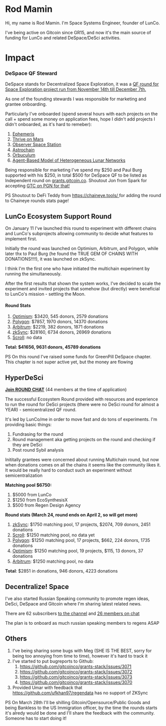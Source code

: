 # Rod Mamin

Hi, my name is Rod Mamin. I'm Space Systems Engineer, founder of LunCo.

I've being active on Gitcoin since GR15, and now it's the main source of funding for LunCo and related DeSpace/DeSci activities.
# Impact

### DeSpace QF Steward

DeSpace stands for Decentralized Space Exploration, it was a [QF round for Space Exploration project run from November 14th till December 7th.](https://explorer.gitcoin.co/#/round/42161/0x911ae126be7d88155aa9254c91a49f4d85b83688)

As one of the founding stewards I was responsible for marketing and grantee onboarding. 

Particularly I've onboarded (spend several hours with each projects on the call + spend some money on application fees, hope I didn't add projects I didn't onboarded, as it's hard to remeber):
1. [Ephemeris](https://explorer.gitcoin.co/#/round/42161/0x911ae126be7d88155aa9254c91a49f4d85b83688/0) 
2. [Thrive on Mars](https://explorer.gitcoin.co/#/round/42161/0x911ae126be7d88155aa9254c91a49f4d85b83688/21)
3. [Observer Space Station](https://explorer.gitcoin.co/#/round/42161/0x911ae126be7d88155aa9254c91a49f4d85b83688/5)
4. [Astrochain](https://explorer.gitcoin.co/#/round/42161/0x911ae126be7d88155aa9254c91a49f4d85b83688/6)
5. [Orbuculum](https://explorer.gitcoin.co/#/round/42161/0x911ae126be7d88155aa9254c91a49f4d85b83688/11)
6. [Agent-Based Model of Heterogeneous Lunar Networks](https://explorer.gitcoin.co/#/round/42161/0x911ae126be7d88155aa9254c91a49f4d85b83688/3)

Being responsible for marketing I've spend my $250 and Paul Burg supported with his $250, in total $500 for DeSpace QF to be listed as Independent round on [grants.gitcoin.co](grants.gitcoin.co). Shoutout Jon from Spark for accepting [GTC on PGN for that!](https://explorer.publicgoods.network/tx/0x4169d89293c69f5c5b90df0e46079125bde9c3e1b73ce40eb1680238d855b0d0)

PS Shoutout to DeFi Teddy from [https://chaineye.tools/ ](https://chaineye.tools/) for adding the round to Chaineye rounds stats page!


## LunCo Ecosystem Support Round

On January 11 I've launched this round to experiment with different chains and LunCo's subprojects allowing community to decide what features to implement first. 

Initially the round was launched on Optimism, Arbitrum, and Polygon, while later thx to Paul Burg (he found the TRUE GEM OF CHAINS WITH DONATIONS!!!!), it was launched on zkSync.

I think I'm the first one who have initiated the multichain experiment by running the simultaneously. 

After the first results that shown the system works, I've decided to scale the experiment and invited projects that somehow (but directly) were beneficial to LunCo's mission - settling the Moon.

#### Round Stats

1. [Optimism]( https://reportcards.gitcoin.co/10/0xc97d35206250092b1ec22299fa69f88ed171f0f7): $3420, 545 donors, 2579 donations
2. [Polygon]( https://reportcards.gitcoin.co/137/0xe03ebeb65bf0704f208bff15d994ea246d69b96c): $7857, 1970 donors, 14370 donations
3. [Arbitrum](https://reportcards.gitcoin.co/42161/0x18a72e9940fb81860a809e266ebec42a9e2c44ce): $2219, 382 donors, 1871 donations
4. [zkSync](https://reportcards.gitcoin.co/324/0xabdb3a90fd5678cc180734ea945514e9b2197ae9): $28160, 6734 donors, 26969 donations
6. [Scroll](https://reportcards.gitcoin.co/534352/0x07d3e91048bcb5a1e815d2f515377126c97071bf): no data

**Total: $41656, 9631 donors, 45789 donations**

PS On this round I've raised some funds for GreenPill DeSpace chapter. This chapter is not super active yet, but the money are flowing
## HyperDeSci 

**[Join ROUND CHAT](https://t.me/hyperdesci_chat)** (44 members at the time of application)

The successful Ecosystem Round provided with resources and experience to run the round for DeSci projects (there were no DeSci round for almost a YEAR) - semicentralized QF round.

It's led by LunCo/me in order to move fast and do tons of experiments. I'm providing basic things:
1. Fundrasing for the round
2. Round management aka getting projects on the round and checking if they are DeSci
3. Post round Sybil analysis

Inititally grantees were concerned about running Multichain round, but now when donations comes on all the chains it seems like the community likes it. It would be really hard to conduct such an experiment without semicentralization


**Matching pool $6750:**
1. $5000 from LunCo
2. $1250 from EcoSynthesisX
3. $500 from Regen Design Agency

**Round stats (March 24, round ends on April 2, so will get more)**

1. [zkSync]( https://reportcards.gitcoin.co/324/0xa26d3e503c1554d64c94ef2afe943575d8648960): $1750 matching pool, 17 projects, $2074, 709 donors, 2451 donations
2. [Scroll]( https://reportcards.gitcoin.co/534352/0xddd305594dc560e1177f18da8329136936ce1f43): $1250 matching pool, no data yet
3. [Polygon](https://reportcards.gitcoin.co/137/0x0936de3fc187bdc3059a0a893c1cabe5384c418a): $1250 matching pool, 17 projects, $662, 224 donors, 1735 donations 
4. [Optimism](https://reportcards.gitcoin.co/10/0x9b9c6a72a8d7cdcc3bc244502ed4707218ce8b14):  $1250 matching pool, 19 projects, $115, 13 donors, 37 donations 
5. [Arbitrum](https://reportcards.gitcoin.co/42161/0x1b96ad9da78cf768e9b5f0bb508cecc3d353d740):  $1250 matching pool, no data

**Total**: $2851 in donations, 946 donors, 4223 donations


## Decentralize! Space

I've also started Russian Speaking community to promote regen ideas, DeSci, DeSpace and Gitcoin where I'm sharing latest related news.

There are 62 subscribers [to the channel](https://t.me/despaceru) and [26 members on chat](https://t.me/despace_ruchat)

The plan is to onboard as much russian speaking members to regens ASAP


## Others

1. I've being sharing some bugs with Meg (SHE IS THE BEST, sorry for being too annoying from time to time), however it's hard to track it
2. I've started to put bugreports to Github:
	1. https://github.com/gitcoinco/grants-stack/issues/3071
	2. https://github.com/gitcoinco/grants-stack/issues/3072
	3. https://github.com/gitcoinco/grants-stack/issues/3073
	4. https://github.com/gitcoinco/grants-stack/issues/3070
3. Provided Umar with feedback that https://github.com/ufkhan97/regendata has no support of ZKSync

PS On March 28th I'll be shilling Gitcoin/Opensource/Public Goods and being Bankless to the US Immigration officer, by the time the rounds starts it's alredy would be done and I'll share the feedback with the community. 
Someone has to start doing it!